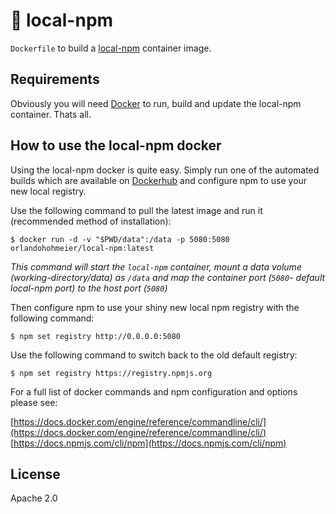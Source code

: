 # 🐳 local-npm

`Dockerfile` to build a [local-npm](https://github.com/nolanlawson/local-npm) container image.

## Requirements

Obviously you will need [Docker](https://www.docker.com/) to run, build and update the local-npm container. Thats all.

## How to use the local-npm docker

Using the local-npm docker is quite easy. Simply run one of the automated builds which are available on [Dockerhub](https://hub.docker.com/r/orlandohohmeier/local-npm/) and configure npm to use your new local registry.

Use the following command to pull the latest image and run it (recommended method of installation):

	$ docker run -d -v "$PWD/data":/data -p 5080:5080 orlandohohmeier/local-npm:latest

_This command will start the `local-npm` container, mount a data volume (working-directory/data) as `/data` and map the container port (`5080`- default local-npm port) to the host port (`5080`)_

Then configure npm to use your shiny new local npm registry with the following command:

	$ npm set registry http://0.0.0.0:5080

Use the following command to switch back to the old default registry:

	$ npm set registry https://registry.npmjs.org

For a full list of docker commands and npm configuration and options please see:

[https://docs.docker.com/engine/reference/commandline/cli/](https://docs.docker.com/engine/reference/commandline/cli/)
[https://docs.npmjs.com/cli/npm](https://docs.npmjs.com/cli/npm)

## License

Apache 2.0
